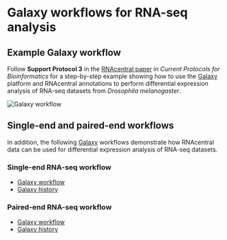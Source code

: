 
# <i class="fa fa-gears"></i> Galaxy workflows for RNA-seq analysis

## Example Galaxy workflow

Follow **Support Protocol 3** in the [RNAcentral paper](https://currentprotocols.onlinelibrary.wiley.com/doi/full/10.1002/cpbi.104) in *Current Protocols for Bioinformatics* for a step-by-step example showing how to use the [Galaxy](https://usegalaxy.org) platform and RNAcentral annotations to perform differential expression analysis of RNA-seq datasets from *Drosophila melanogaster*.

![Galaxy workflow](https://currentprotocols.onlinelibrary.wiley.com/cms/asset/c23e37ab-6953-4e71-933a-c90cff7d3363/cpbi104-fig-0014-m.jpg)

## Single-end and paired-end workflows

In addition, the following [Galaxy](https://usegalaxy.org) workflows demonstrate how RNAcentral data can be used for differential expression analysis of RNA-seq datasets.

### Single-end RNA-seq workflow

- [Galaxy workflow](https://usegalaxy.org/u/rnacentral/w/current-protocols-workflow)
- [Galaxy history](https://usegalaxy.org/u/rnacentral/h/rnacentral-cpb-protocol)

### Paired-end RNA-seq workflow

- [Galaxy workflow](https://usegalaxy.org/u/rnacentral/w/rnacentral-paired-end-example)
- [Galaxy history](https://usegalaxy.org/u/rnacentral/h/rnacentral-paired-end-example)
